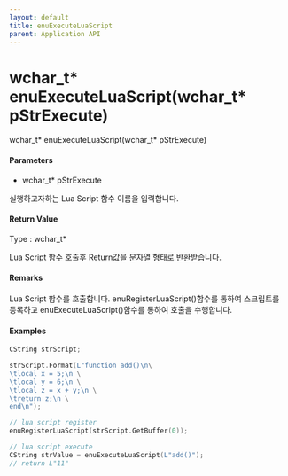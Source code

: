 ```yaml
---
layout: default
title: enuExecuteLuaScript
parent: Application API
---
```

# wchar\_t\* enuExecuteLuaScript\(wchar\_t\* pStrExecute\)

wchar\_t\* enuExecuteLuaScript\(wchar\_t\* pStrExecute\)

#### Parameters

* wchar\_t\* pStrExecute

실행하고자하는 Lua Script 함수 이름을 입력합니다.

#### Return Value

Type : wchar\_t\*

Lua Script 함수 호출후 Return값을 문자열 형태로 반환받습니다.

#### Remarks

Lua Script 함수를 호출합니다. enuRegisterLuaScript\(\)함수를 통하여 스크립트를 등록하고 enuExecuteLuaScript\(\)함수를 통하여 호출을 수행합니다.

#### Examples

```cpp
CString strScript;

strScript.Format(L"function add()\n\
\tlocal x = 5;\n \
\tlocal y = 6;\n \
\tlocal z = x + y;\n \
\treturn z;\n \
end\n");

// lua script register
enuRegisterLuaScript(strScript.GetBuffer(0));

// lua script execute
CString strValue = enuExecuteLuaScript(L"add()");
// return L"11"
```



